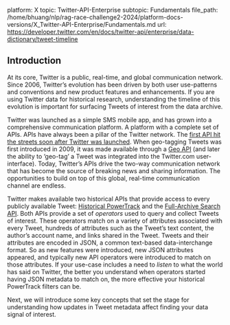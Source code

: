 platform: X
topic: Twitter-API-Enterprise
subtopic: Fundamentals
file_path: /home/bhuang/nlp/rag-race-challenge2-2024/platform-docs-versions/X_Twitter-API-Enterprise/Fundamentals.md
url: https://developer.twitter.com/en/docs/twitter-api/enterprise/data-dictionary/tweet-timeline


## Introduction

At its core, Twitter is a public, real-time, and global communication network. Since 2006, Twitter’s evolution has been driven by both user use-patterns and conventions and new product features and enhancements. If you are using Twitter data for historical research, understanding the timeline of this evolution is important for surfacing Tweets of interest from the data archive.

Twitter was launched as a simple SMS mobile app, and has grown into a comprehensive communication platform. A platform with a complete set of APIs. APIs have always been a pillar of the Twitter network. The [first API hit the streets soon after Twitter was launched](https://blog.twitter.com/2006/introducing-the-twitter-api). When geo-tagging Tweets was first introduced in 2009, it was made available through a [Geo API](https://blog.twitter.com/2009/think-globally-tweet-locally) (and later the ability to ‘geo-tag’ a Tweet was integrated into the Twitter.com user-interface). Today, Twitter’s APIs drive the two-way communication network that has become the source of breaking news and sharing information. The opportunities to build on top of this global, real-time communication channel are endless.  

Twitter makes available two historical APIs that provide access to every publicly available Tweet: [Historical PowerTrack](https://developer.twitter.com/en/docs/tweets/batch-historical) and the [Full-Archive Search API](https://developer.twitter.com/en/docs/tweets/search). Both APIs provide a set of _operators_ used to query and collect Tweets of interest. These operators match on a variety of attributes associated with every Tweet, hundreds of attributes such as the Tweet’s text content, the author’s account name, and links shared in the Tweet. Tweets and their attributes are encoded in JSON, a common text-based data-interchange format. So as new features were introduced, new JSON attributes appeared, and typically new API operators were introduced to match on those attributes. If your use-case includes a need to _listen_ to what the world has said on Twitter, the better you understand when operators started having JSON metadata to match on, the more effective your historical PowerTrack filters can be.  

Next, we will introduce some key concepts that set the stage for understanding how updates in Tweet metadata affect finding your data signal of interest.